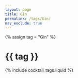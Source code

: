 ```yaml
---
layout: page
title: Gin
permalink: /tags/Gin/
nav_exclude: true
---
```

{% assign tag = "Gin" %}
# {{ tag }}
{% include cocktail_tags.liquid %}

